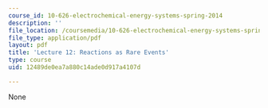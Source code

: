 ```yaml
---
course_id: 10-626-electrochemical-energy-systems-spring-2014
description: ''
file_location: /coursemedia/10-626-electrochemical-energy-systems-spring-2014/12489de0ea7a880c14ade0d917a4107d_MIT10_626S14_Lec12.pdf
file_type: application/pdf
layout: pdf
title: 'Lecture 12: Reactions as Rare Events'
type: course
uid: 12489de0ea7a880c14ade0d917a4107d

---
```

None